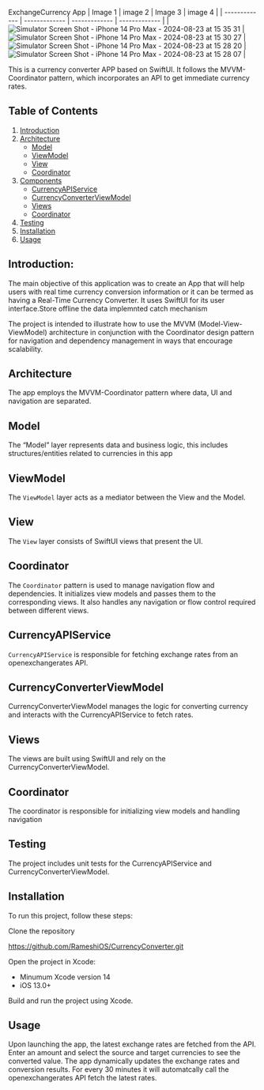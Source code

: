 ExchangeCurrency App
| Image 1  | image 2 | Image 3  | image 4 | 
| ------------- | ------------- | ------------- | ------------- |
| ![Simulator Screen Shot - iPhone 14 Pro Max - 2024-08-23 at 15 35 31](https://github.com/user-attachments/assets/9ecfdf27-2bf2-4bee-b299-6e6c30c76865) | ![Simulator Screen Shot - iPhone 14 Pro Max - 2024-08-23 at 15 30 27](https://github.com/user-attachments/assets/75023f4e-845d-4910-b46b-d71ed361fcce) | ![Simulator Screen Shot - iPhone 14 Pro Max - 2024-08-23 at 15 28 20](https://github.com/user-attachments/assets/8cff3a2d-f64c-4ef0-a806-e705231a6e1c) | ![Simulator Screen Shot - iPhone 14 Pro Max - 2024-08-23 at 15 28 07](https://github.com/user-attachments/assets/be5de7f8-7724-41d0-92a6-e63a38b155b5) |

This is a currency converter APP based on SwiftUI. It follows the MVVM-Coordinator pattern, which incorporates an API to get immediate currency rates.

## Table of Contents

1. [Introduction](#introduction)
2. [Architecture](#architecture)
   - [Model](#model)
   - [ViewModel](#viewmodel)
   - [View](#view)
   - [Coordinator](#coordinator)
3. [Components](#components)
   - [CurrencyAPIService](#currencyapiservice)
   - [CurrencyConverterViewModel](#currencyconverterviewmodel)
   - [Views](#views)
   - [Coordinator](#coordinator-1)
4. [Testing](#testing)
5. [Installation](#installation)
6. [Usage](#usage)

## Introduction:

The main objective of this application was to create an App that will help users with real time currency conversion information or it can be termed as having a Real-Time Currency Converter. It uses SwiftUI for its user interface.Store offline the data implemnted catch mechanism 

The project is intended to illustrate how to use the MVVM (Model-View-ViewModel) architecture in conjunction with the Coordinator design pattern for navigation and dependency management in ways that encourage scalability.

## Architecture

The app employs the MVVM-Coordinator pattern where data, UI and navigation  are separated.

## Model
 
The “Model” layer represents data and business logic, this includes structures/entities related to currencies in this app

## ViewModel

The `ViewModel` layer acts as a mediator  between the View  and the Model.

## View

The `View` layer consists of SwiftUI views that present  the UI.

## Coordinator

The `Coordinator` pattern is used to manage navigation flow and dependencies. It initializes view models and passes them to the corresponding views. It also handles any navigation or flow control required between different views.

## CurrencyAPIService

`CurrencyAPIService` is responsible for fetching exchange rates from an openexchangerates API.

## CurrencyConverterViewModel
 
 CurrencyConverterViewModel manages the logic for converting currency and interacts with the CurrencyAPIService to fetch rates.

## Views

The views are built using SwiftUI and rely on the CurrencyConverterViewModel.

## Coordinator

The coordinator is responsible for initializing view models and handling navigation

## Testing

The project includes unit tests for the CurrencyAPIService and CurrencyConverterViewModel.

## Installation
To run this project, follow these steps:

Clone the repository

https://github.com/RameshiOS/CurrencyConverter.git

Open the project in Xcode:
- Minumum Xcode version 14
- iOS 13.0+
  
Build and run the project using Xcode.

## Usage
Upon launching the app, the latest exchange rates are fetched from the API.
Enter an amount and select the source and target currencies to see the converted value.
The app dynamically updates the exchange rates and conversion results.
For every 30 minutes it will automatcally call the openexchangerates API fetch the latest rates.

